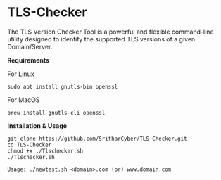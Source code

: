 # TLS-Checker
The TLS Version Checker Tool is a powerful and flexible command-line utility designed to identify the supported TLS versions of a given Domain/Server. 

**Requirements**

For Linux
~~~~~~~~~~~~~~~~~~~~~~~~~~~~~~~~~
sudo apt install gnutls-bin openssl
~~~~~~~~~~~~~~~~~~~~~~~~~~~~~~~~~
For MacOS
~~~~~~~~~~~~~~~~~~~~~~~~~~~~~~~~~
brew install gnutls-cli openssl
~~~~~~~~~~~~~~~~~~~~~~~~~~~~~~~~~


**Installation & Usage**
~~~~~~~~~~~~~~~~~~~~~~~~~~~~~~~~~
git clone https://github.com/SritharCyber/TLS-Checker.git
cd TLS-Checker
chmod +x ./Tlschecker.sh
./Tlschecker.sh
~~~~~~~~~~~~~~~~~~~~~~~~~~~~~~~~~

~~~~~~~~~~~~~~~~~~~~~~~~~~~~~~~~~
Usage: ./newtest.sh <domain>.com (or) www.domain.com
~~~~~~~~~~~~~~~~~~~~~~~~~~~~~~~~~
